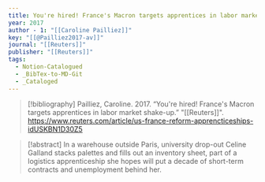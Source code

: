 ```yaml
---
title: You're hired! France's Macron targets apprentices in labor market shake-up
year: 2017
author - 1: "[[Caroline Pailliez]]"
key: "[[@Pailliez2017-av]]"
journal: "[[Reuters]]"
publisher: "[[Reuters]]"
tags:
  - Notion-Catalogued
  - _BibTex-to-MD-Git
  - _Cataloged
---
```


> [!bibliography]
> Pailliez, Caroline. 2017. “You're hired! France's Macron targets apprentices in labor market shake-up.” "[[Reuters]]". https://www.reuters.com/article/us-france-reform-apprencticeships-idUSKBN1D30Z5

> [!abstract]
> In a warehouse outside Paris, university drop-out Celine Galland stacks palettes and fills out an inventory sheet, part of a logistics apprenticeship she hopes will put a decade of short-term contracts and unemployment behind her.